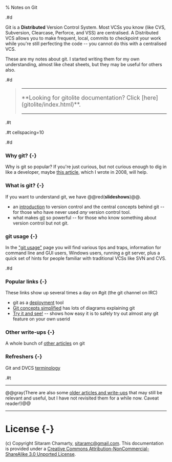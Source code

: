 % Notes on Git

.#d

Git is a **Distributed** Version Control System.  Most VCSs you know (like
CVS, Subversion, Clearcase, Perforce, and VSS) are centralised.  A Distributed
VCS allows you to make frequent, local, commits to checkpoint your work while
you're still perfecting the code -- you cannot do this with a centralised VCS.

These are my notes about git.  I started writing them for my own
understanding, almost like cheat sheets, but they may be useful for others
also.

.#d

<font color="red" size=+1>

>   <hr>
>   **Looking for gitolite documentation?  Click [here](gitolite/index.html)**.
>   <hr>

</font>

.#t

.#t cellspacing=10

.#d

### Why git? {-}

Why is git so popular?  If you're just curious, but not curious enough to dig
in like a developer, maybe [this article](git-lfy.html), which I wrote in
2008, will help.

### What is git? {-}

If you want to understand git, we have @@red(**slideshows**)@@.

*   an [introduction](vc.html) to version control and the central concepts
    behind git -- for those who have never used *any* version control tool.
*   what makes [git](git.html) so powerful -- for those who know something
    about version control but not git.

### git usage {-}

In the ["git usage"](usage.html) page you will find various tips and traps,
information for command line and GUI users, Windows users, running a git
server, plus a quick set of hints for people familiar with traditional VCSs
like SVN and CVS.

.#d

### Popular links {-}

These links show up several times a day on #git (the git channel on IRC)

*   git as a [deployment](deploy.html) tool
*   [Git concepts simplified](gcs.html) has lots of diagrams explaining git
*   [Try it and see!](tias.html) -- shows how easy it is to safely try out
    almost any git feature on your own userid

### Other write-ups {-}

A whole bunch of [other articles](articles.html) on git

### Refreshers {-}

Git and DVCS [terminology](terminology.html)

.#t

----

@@gray(There are also some [older articles and write-ups](archived/index.html)
that may still be relevant and useful, but I have not revisited them for a
while now.  Caveat reader!)@@

----

# License {-}

(c) Copyright Sitaram Chamarty, sitaramc@gmail.com.  This documentation is
provided under a [Creative Commons Attribution-NonCommercial-ShareAlike 3.0
Unported License](http://creativecommons.org/licenses/by-nc-sa/3.0/).
